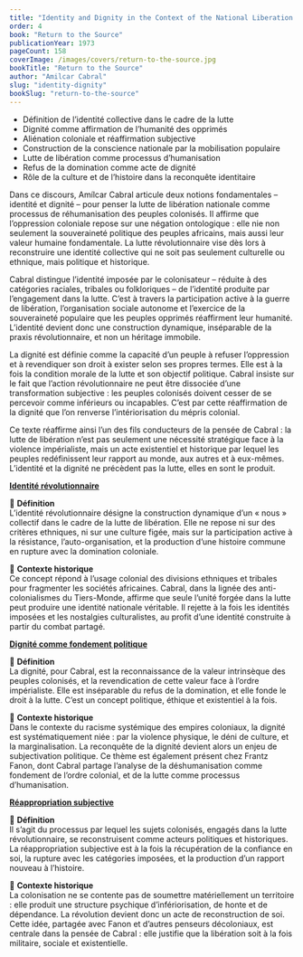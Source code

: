 ```yaml
---
title: "Identity and Dignity in the Context of the National Liberation Struggle"
order: 4
book: "Return to the Source"
publicationYear: 1973
pageCount: 158
coverImage: /images/covers/return-to-the-source.jpg
bookTitle: "Return to the Source"
author: "Amilcar Cabral"
slug: "identity-dignity"
bookSlug: "return-to-the-source"
---
```


<!--themes:start-->
- Définition de l’identité collective dans le cadre de la lutte
- Dignité comme affirmation de l’humanité des opprimés
- Aliénation coloniale et réaffirmation subjective
- Construction de la conscience nationale par la mobilisation populaire
- Lutte de libération comme processus d’humanisation
- Refus de la domination comme acte de dignité
- Rôle de la culture et de l’histoire dans la reconquête identitaire
<!--themes:end-->

<!--summary:start-->
Dans ce discours, Amílcar Cabral articule deux notions fondamentales – identité et dignité – pour penser la lutte de libération nationale comme processus de réhumanisation des peuples colonisés. Il affirme que l’oppression coloniale repose sur une négation ontologique : elle nie non seulement la souveraineté politique des peuples africains, mais aussi leur valeur humaine fondamentale. La lutte révolutionnaire vise dès lors à reconstruire une identité collective qui ne soit pas seulement culturelle ou ethnique, mais politique et historique.

Cabral distingue l’identité imposée par le colonisateur – réduite à des catégories raciales, tribales ou folkloriques – de l’identité produite par l’engagement dans la lutte. C’est à travers la participation active à la guerre de libération, l’organisation sociale autonome et l’exercice de la souveraineté populaire que les peuples opprimés réaffirment leur humanité. L’identité devient donc une construction dynamique, inséparable de la praxis révolutionnaire, et non un héritage immobile.

La dignité est définie comme la capacité d’un peuple à refuser l’oppression et à revendiquer son droit à exister selon ses propres termes. Elle est à la fois la condition morale de la lutte et son objectif politique. Cabral insiste sur le fait que l’action révolutionnaire ne peut être dissociée d’une transformation subjective : les peuples colonisés doivent cesser de se percevoir comme inférieurs ou incapables. C’est par cette réaffirmation de la dignité que l’on renverse l’intériorisation du mépris colonial.

Ce texte réaffirme ainsi l’un des fils conducteurs de la pensée de Cabral : la lutte de libération n’est pas seulement une nécessité stratégique face à la violence impérialiste, mais un acte existentiel et historique par lequel les peuples redéfinissent leur rapport au monde, aux autres et à eux-mêmes. L’identité et la dignité ne précèdent pas la lutte, elles en sont le produit.
<!--summary:end-->

<!--concepts:start-->
[**Identité révolutionnaire**](/concepts/identite-revolutionnaire)

🔹 **Définition**  
L’identité révolutionnaire désigne la construction dynamique d’un « nous » collectif dans le cadre de la lutte de libération. Elle ne repose ni sur des critères ethniques, ni sur une culture figée, mais sur la participation active à la résistance, l’auto-organisation, et la production d’une histoire commune en rupture avec la domination coloniale.

🔹 **Contexte historique**  
Ce concept répond à l’usage colonial des divisions ethniques et tribales pour fragmenter les sociétés africaines. Cabral, dans la lignée des anti-colonialismes du Tiers-Monde, affirme que seule l’unité forgée dans la lutte peut produire une identité nationale véritable. Il rejette à la fois les identités imposées et les nostalgies culturalistes, au profit d’une identité construite à partir du combat partagé.

[**Dignité comme fondement politique**](/concepts/dignite-fondement-politique)

🔹 **Définition**  
La dignité, pour Cabral, est la reconnaissance de la valeur intrinsèque des peuples colonisés, et la revendication de cette valeur face à l’ordre impérialiste. Elle est inséparable du refus de la domination, et elle fonde le droit à la lutte. C’est un concept politique, éthique et existentiel à la fois.

🔹 **Contexte historique**  
Dans le contexte du racisme systémique des empires coloniaux, la dignité est systématiquement niée : par la violence physique, le déni de culture, et la marginalisation. La reconquête de la dignité devient alors un enjeu de subjectivation politique. Ce thème est également présent chez Frantz Fanon, dont Cabral partage l’analyse de la déshumanisation comme fondement de l’ordre colonial, et de la lutte comme processus d’humanisation.

[**Réappropriation subjective**](/concepts/reappropriation-subjective)

🔹 **Définition**  
Il s’agit du processus par lequel les sujets colonisés, engagés dans la lutte révolutionnaire, se reconstruisent comme acteurs politiques et historiques. La réappropriation subjective est à la fois la récupération de la confiance en soi, la rupture avec les catégories imposées, et la production d’un rapport nouveau à l’histoire.

🔹 **Contexte historique**  
La colonisation ne se contente pas de soumettre matériellement un territoire : elle produit une structure psychique d’infériorisation, de honte et de dépendance. La révolution devient donc un acte de reconstruction de soi. Cette idée, partagée avec Fanon et d’autres penseurs décoloniaux, est centrale dans la pensée de Cabral : elle justifie que la libération soit à la fois militaire, sociale et existentielle.
<!--concepts:end-->
